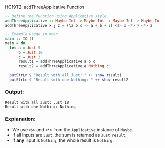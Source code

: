 HC19T2: addThreeApplicative Function

```haskell
-- Define the function using Applicative style
addThreeApplicative :: Maybe Int -> Maybe Int -> Maybe Int -> Maybe Int
addThreeApplicative x y z = (\a b c -> a + b + c) <$> x <*> y <*> z

-- Example usage in main
main :: IO ()
main = do
  let a = Just 5
      b = Just 10
      c = Just 3
      result1 = addThreeApplicative a b c
      result2 = addThreeApplicative a Nothing c

  putStrLn $ "Result with all Just: " ++ show result1
  putStrLn $ "Result with one Nothing: " ++ show result2
```

### Output:

```
Result with all Just: Just 18
Result with one Nothing: Nothing
```

### Explanation:

* We use `<$>` and `<*>` from the `Applicative` instance of `Maybe`.
* If all inputs are `Just`, the sum is returned as `Just result`.
* If **any** input is `Nothing`, the whole result is `Nothing`.
